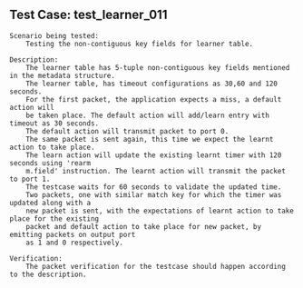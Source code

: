 Test Case: test_learner_011
-----------------------

    Scenario being tested:
        Testing the non-contiguous key fields for learner table.

    Description:
        The learner table has 5-tuple non-contiguous key fields mentioned in the metadata structure.
        The learner table, has timeout configurations as 30,60 and 120 seconds.
        For the first packet, the application expects a miss, a default action will
        be taken place. The default action will add/learn entry with timeout as 30 seconds.
        The default action will transmit packet to port 0.
        The same packet is sent again, this time we expect the learnt action to take place.
        The learn action will update the existing learnt timer with 120 seconds using 'rearm
        m.field' instruction. The learnt action will transmit the packet to port 1.
        The testcase waits for 60 seconds to validate the updated time.
        Two packets, one with similar match key for which the timer was updated along with a
        new packet is sent, with the expectations of learnt action to take place for the existing
        packet and default action to take place for new packet, by emitting packets on output port
        as 1 and 0 respectively.

    Verification:
        The packet verification for the testcase should happen according to the description.
